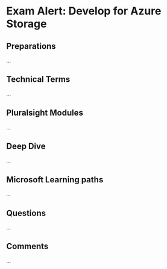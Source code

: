 # Exam Alert: Develop for Azure Storage

## Preparations
...

## Technical Terms
...

## Pluralsight Modules
...

## Deep Dive
...

## Microsoft Learning paths
...

## Questions
...

## Comments
...